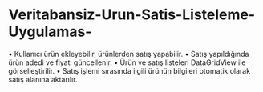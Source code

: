 # Veritabansiz-Urun-Satis-Listeleme-Uygulamas-

•	Kullanıcı ürün ekleyebilir, ürünlerden satış yapabilir.
•	Satış yapıldığında ürün adedi ve fiyatı güncellenir.
•	Ürün ve satış listeleri DataGridView ile görselleştirilir.
•	Satış işlemi sırasında ilgili ürünün bilgileri otomatik olarak satış alanına aktarılır.
